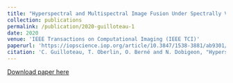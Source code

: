 ```yaml
---
title: "Hyperspectral and Multispectral Image Fusion Under Spectrally Varying Spatial Blurs – Application to High Dimensional Infrared Astronomical Imaging"
collection: publications
permalink: /publication/2020-guilloteau-1
date: 2020
venue: 'IEEE Transactions on Computational Imaging (IEEE TCI)'
paperurl: 'https://iopscience.iop.org/article/10.3847/1538-3881/ab9301/pdf'
citation: 'C. Guilloteau, T. Oberlin, O. Berné and N. Dobigeon, "Hyperspectral and Multispectral Image Fusion Under Spectrally Varying Spatial Blurs – Application to High Dimensional Infrared Astronomical Imaging", IEEE Transactions on Computational Imaging, vol. 6, pp. 1362-1374, 2020.'
---
```


[Download paper here](https://iopscience.iop.org/article/10.3847/1538-3881/ab9301/pdf)
